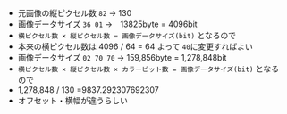 * 元画像の縦ピクセル数 `82` → 130
* 画像データサイズ `36 01` →　13825byte = 4096bit
* ```横ピクセル数 × 縦ピクセル数 = 画像データサイズ(bit)``` となるので
* 本来の横ピクセル数は 4096 / 64 = 64 よって `40`に変更すればよい
* 画像データサイズ `02 70 70` → 159,856byte = 1,278,848bit
* ```横ピクセル数 × 縦ピクセル数 × カラービット数 = 画像データサイズ(bit)``` となるので
* 1,278,848 / 130 =9837.292307692307
* オフセット・横幅が違うらしい